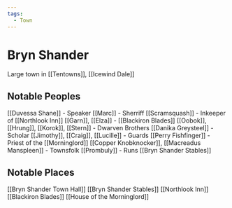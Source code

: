 ```yaml
---
tags:
  - Town
---
```

# Bryn Shander 
Large town in [[Tentowns]], [[Icewind Dale]]

## Notable Peoples
[[Duvessa Shane]] - Speaker
[[Marc]] - Sherriff
[[Scramsquash]] - Inkeeper of [[Northlook Inn]]
[[Garn]], [[Elza]] - [[Blackiron Blades]] 
[[Oobok]], [[Hrung]], [[Korok]], [[Stern]] - Dwarven Brothers
[[Danika Greysteel]] - Scholar
[[Jimothy]], [[Craig]], [[Lucille]] - Guards
[[Perry Fishfinger]] - Priest of the [[Morninglord]]
[[Copper Knobknocker]], [[Macreadus Manspleen]] - Townsfolk
[[Prombuly]] - Runs [[Bryn Shander Stables]]

## Notable Places
[[Bryn Shander Town Hall]]
[[Bryn Shander Stables]]
[[Northlook Inn]]
[[Blackiron Blades]]
[[House of the Morninglord]]


